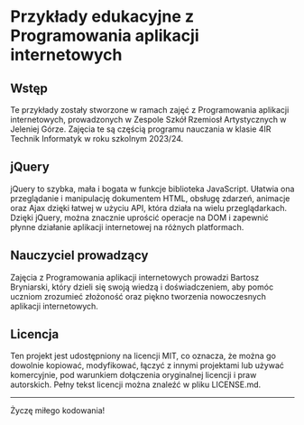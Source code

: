
# Przykłady edukacyjne z Programowania aplikacji internetowych

## Wstęp
Te przykłady zostały stworzone w ramach zajęć z Programowania aplikacji internetowych, prowadzonych w Zespole Szkół Rzemiosł Artystycznych w Jeleniej Górze. Zajęcia te są częścią programu nauczania w klasie 4IR Technik Informatyk w roku szkolnym 2023/24.

## jQuery
jQuery to szybka, mała i bogata w funkcje biblioteka JavaScript. Ułatwia ona przeglądanie i manipulację dokumentem HTML, obsługę zdarzeń, animacje oraz Ajax dzięki łatwej w użyciu API, która działa na wielu przeglądarkach. Dzięki jQuery, można znacznie uprościć operacje na DOM i zapewnić płynne działanie aplikacji internetowej na różnych platformach.

## Nauczyciel prowadzący
Zajęcia z Programowania aplikacji internetowych prowadzi Bartosz Bryniarski, który dzieli się swoją wiedzą i doświadczeniem, aby pomóc uczniom zrozumieć złożoność oraz piękno tworzenia nowoczesnych aplikacji internetowych.

## Licencja
Ten projekt jest udostępniony na licencji MIT, co oznacza, że można go dowolnie kopiować, modyfikować, łączyć z innymi projektami lub używać komercyjnie, pod warunkiem dołączenia oryginalnej licencji i praw autorskich. Pełny tekst licencji można znaleźć w pliku LICENSE.md.

---

Życzę miłego kodowania!
